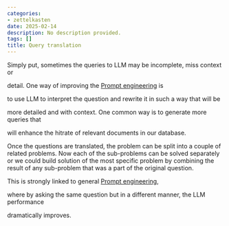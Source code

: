 ```yaml
---
categories:
- zettelkasten
date: 2025-02-14
description: No description provided.
tags: []
title: Query translation
---
```


Simply put, sometimes the queries to LLM may be incomplete, miss context or

detail. One way of improving the [Prompt engineering](Prompt%20engineering.md) is

to use LLM to interpret the question and rewrite it in such a way that will be

more detailed and with context. One common way is to generate more queries that

will enhance the hitrate of relevant documents in our database.

Once the questions are translated, the problem can be split into a couple of related problems. Now each of the sub-problems can be solved separately or we could build solution of the most specific problem by combining the result of any sub-problem that was a part of the original question.

This is strongly linked to general [Prompt engineering](Prompt%20engineering.md),

where by asking the same question but in a different manner, the LLM performance

dramatically improves.
